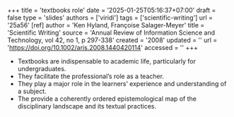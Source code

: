 +++
title = 'textbooks role'
date = '2025-01-25T05:16:37+07:00'
draft = false
type = 'slides'
authors = ['viridi']
tags = ['scientific-writing']
url = '25a56'
[ref]
author = 'Ken Hyland, Françoise Salager-Meyer'
title = 'Scientific Writing'
source = 'Annual Review of Information Science and Technology, vol 42, no 1, p 297-338'
created = '2008'
updated = ''
url = 'https://doi.org/10.1002/aris.2008.1440420114'
accessed = ''
+++
<!--more-->

+ Textbooks are indispensable to academic life, particularly for undergraduates.
+ They facilitate the professional’s role as a teacher.
+ They play a major role in the learners’ experience and understanding of a subject.
+ The provide a coherently ordered epistemological map of the disciplinary landscape and its textual practices.
